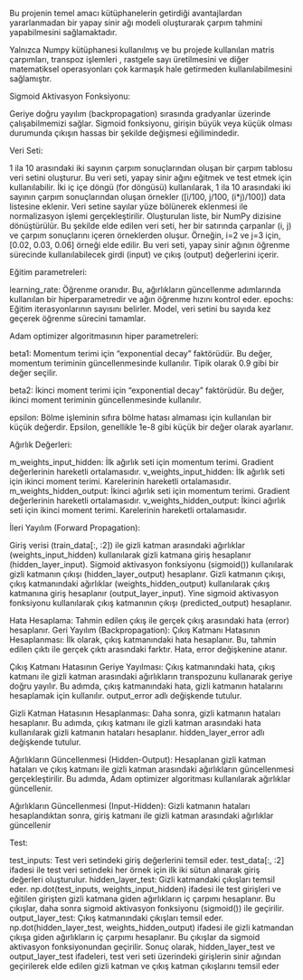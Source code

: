 Bu projenin temel amacı kütüphanelerin getirdiği avantajlardan yararlanmadan bir yapay sinir ağı modeli oluşturarak çarpım tahmini yapabilmesini sağlamaktadır.

Yalnızca Numpy kütüphanesi kullanılmış ve bu projede kullanılan matris çarpımları, transpoz işlemleri , rastgele sayı üretilmesini ve diğer
matematiksel operasyonları çok karmaşık hale getirmeden kullanılabilmesini sağlamıştır.

Sigmoid Aktivasyon Fonksiyonu:

Geriye doğru yayılım (backpropagation) sırasında gradyanlar üzerinde çalışabilmemizi sağlar.
Sigmoid fonksiyonu, girişin büyük veya küçük olması durumunda çıkışın hassas bir şekilde değişmesi eğilimindedir.

Veri Seti:

1 ila 10 arasındaki iki sayının çarpım sonuçlarından oluşan bir
çarpım tablosu veri setini oluşturur. Bu veri seti, yapay sinir ağını
eğitmek ve test etmek için kullanılabilir.
İki iç içe döngü (for döngüsü) kullanılarak, 1 ila 10 arasındaki iki
sayının çarpım sonuçlarından oluşan örnekler ([i/100, j/100,
(i*j)/100]) data listesine eklenir.
Veri setine sayılar yüze bölünerek eklenmesi ile normalizasyon
işlemi gerçekleştirilir. 
Oluşturulan liste, bir NumPy dizisine dönüştürülür.
Bu şekilde elde edilen veri seti, her bir satırında çarpanlar (i, j) ve
çarpım sonuçlarını içeren örneklerden oluşur. Örneğin, i=2 ve
j=3 için, [0.02, 0.03, 0.06] örneği elde edilir. Bu veri seti, 
yapay sinir ağının öğrenme sürecinde kullanılabilecek girdi (input) ve çıkış (output) değerlerini içerir.


Eğitim parametreleri:


learning_rate: Öğrenme oranıdır. Bu, ağırlıkların
güncellenme adımlarında kullanılan bir hiperparametredir ve
ağın öğrenme hızını kontrol eder.
epochs: Eğitim iterasyonlarının sayısını belirler. Model, veri
setini bu sayıda kez geçerek öğrenme sürecini tamamlar.

Adam optimizer algoritmasının hiper parametreleri:

beta1: Momentum terimi için “exponential decay” faktörüdür. Bu değer,
momentum teriminin güncellenmesinde kullanılır. Tipik olarak 0.9 gibi
bir değer seçilir.

beta2: İkinci moment terimi için “exponential decay” faktörüdür. Bu
değer, ikinci moment teriminin güncellenmesinde kullanılır. 

epsilon: Bölme işleminin sıfıra bölme hatası almaması için kullanılan
bir küçük değerdir. Epsilon, genellikle 1e-8 gibi küçük bir değer olarak
ayarlanır.

Ağırlık Değerleri:


m_weights_input_hidden: İlk ağırlık seti için momentum
terimi. Gradient değerlerinin hareketli ortalamasıdır.
v_weights_input_hidden: İlk ağırlık seti için ikinci moment
terimi. Karelerinin hareketli ortalamasıdır.
m_weights_hidden_output: İkinci ağırlık seti için momentum
terimi. Gradient değerlerinin hareketli ortalamasıdır.
v_weights_hidden_output: İkinci ağırlık seti için ikinci
moment terimi. Karelerinin hareketli ortalamasıdır.

İleri Yayılım (Forward Propagation):


Giriş verisi (train_data[:, :2]) ile gizli katman arasındaki ağırlıklar
(weights_input_hidden) kullanılarak gizli katmana giriş hesaplanır
(hidden_layer_input).
Sigmoid aktivasyon fonksiyonu (sigmoid()) kullanılarak gizli katmanın
çıkışı (hidden_layer_output) hesaplanır.
Gizli katmanın çıkışı, çıkış katmanındaki ağırlıklar
(weights_hidden_output) kullanılarak çıkış katmanına giriş hesaplanır
(output_layer_input).
Yine sigmoid aktivasyon fonksiyonu kullanılarak çıkış katmanının çıkışı
(predicted_output) hesaplanır.


Hata Hesaplama:
Tahmin edilen çıkış ile gerçek çıkış arasındaki hata (error) hesaplanır.
Geri Yayılım (Backpropagation):
Çıkış Katmanı Hatasının Hesaplanması: İlk olarak, çıkış katmanındaki
hata hesaplanır. Bu, tahmin edilen çıktı ile gerçek çıktı arasındaki farktır.
Hata, error değişkenine atanır.

Çıkış Katmanı Hatasının Geriye Yayılması: Çıkış katmanındaki hata, çıkış
katmanı ile gizli katman arasındaki ağırlıkların transpozunu kullanarak
geriye doğru yayılır. Bu adımda, çıkış katmanındaki hata, gizli katmanın
hatalarını hesaplamak için kullanılır. output_error adlı değişkende
tutulur.

Gizli Katman Hatasının Hesaplanması: Daha sonra, gizli katmanın
hataları hesaplanır. Bu adımda, çıkış katmanı ile gizli katman arasındaki
hata kullanılarak gizli katmanın hataları hesaplanır.
hidden_layer_error adlı değişkende tutulur.

Ağırlıkların Güncellenmesi (Hidden-Output): Hesaplanan gizli katman
hataları ve çıkış katmanı ile gizli katman arasındaki ağırlıkların
güncellenmesi gerçekleştirilir. Bu adımda, Adam optimizer algoritması
kullanılarak ağırlıklar güncellenir.

Ağırlıkların Güncellenmesi (Input-Hidden): Gizli katmanın hataları
hesaplandıktan sonra, giriş katmanı ile gizli katman arasındaki ağırlıklar
güncellenir

Test:

test_inputs: Test veri setindeki giriş değerlerini temsil eder.
test_data[:, :2] ifadesi ile test veri setindeki her örnek için ilk iki
sütun alınarak giriş değerleri oluşturulur.
hidden_layer_test: Gizli katmandaki çıkışları temsil eder.
np.dot(test_inputs, weights_input_hidden) ifadesi ile test
girişleri ve eğitilen girişten gizli katmana giden ağırlıkların iç çarpımı
hesaplanır. Bu çıkışlar, daha sonra sigmoid aktivasyon fonksiyonu
(sigmoid()) ile geçirilir.
output_layer_test: Çıkış katmanındaki çıkışları temsil eder.
np.dot(hidden_layer_test, weights_hidden_output) ifadesi ile
gizli katmandan çıkışa giden ağırlıkların iç çarpımı hesaplanır. Bu çıkışlar
da sigmoid aktivasyon fonksiyonundan geçirilir.
Sonuç olarak, hidden_layer_test ve output_layer_test ifadeleri, test
veri seti üzerindeki girişlerin sinir ağından geçirilerek elde edilen gizli
katman ve çıkış katman çıkışlarını temsil eder



